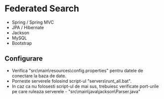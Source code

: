 Federated Search
===============

* Spring / Spring MVC
* JPA / Hibernate
* Jackson
* MySQL
* Bootstrap

Configurare
----------------

- Verifica "src\main\resources\config.properties" pentru datele de conectare la baza de date.
- Porneste serverele folosind script-ul "servers\runt_all.bat".
- In caz ca nu folosesti script-ul de mai sus, trebuiesc verificate port-urile pe care ruleaza serverele - "src\main\java\jackson\Parser.java"
